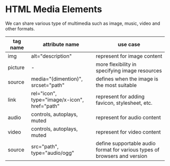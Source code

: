 # HTML Media Elements

We can share various type of multimedia such as image, music, video and other formats. 

| tag name | attribute name                                   | use case                                       |
| -------- | ------------------------------------------------ | ---------------------------------------------- |
| img      | alt="description"                                | represent for image content                    |
| picture  | -                                                | more flexibility in specifying image resources | 
| source   | media="(dimention)", srcset="path"               | defines when the image is the most suitable    |
| link     | rel="icon", type="image/x-icon", href="path"     | represent for adding favicon, stylesheet, etc. |
| audio    | controls, autoplays, muted                       | represent for audio content                    |
| video    | controls, autoplays, muted                       | represent for video content                    |
| source   | src="path", type="audio/ogg"                     | define supportable audio format for various types of browsers and version |

